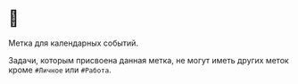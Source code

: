 # 📆

Метка для календарных событий.

Задачи, которым присвоена данная метка, не могут иметь других меток кроме `#Личное` или `#Работа`.
